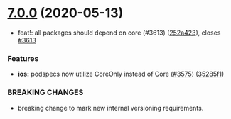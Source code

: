 # [7.0.0](https://github.com/invertase/react-native-firebase/tree/master/packages/iid/compare/@react-native-firebase/iid@7.0.0...@react-native-firebase/iid@7.0.0) (2020-05-13)


* feat!: all packages should depend on core (#3613) ([252a423](https://github.com/invertase/react-native-firebase/tree/master/packages/iid/commit/252a4239e98a0f2a55c4afcd2d82e4d5f97e65e9)), closes [#3613](https://github.com/invertase/react-native-firebase/tree/master/packages/iid/issues/3613)


### Features

* **ios:** podspecs now utilize CoreOnly instead of Core ([#3575](https://github.com/invertase/react-native-firebase/tree/master/packages/iid/issues/3575)) ([35285f1](https://github.com/invertase/react-native-firebase/tree/master/packages/iid/commit/35285f1655b16d05e6630fc556f95cccfb707ee4))


### BREAKING CHANGES

* breaking change to mark new internal versioning requirements.



